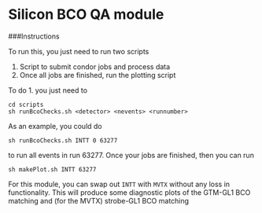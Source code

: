 # Silicon BCO QA module

###Instructions


To run this, you just need to run two scripts

1. Script to submit condor jobs and process data
2. Once all jobs are finished, run the plotting script


To do 1. you just need to 
```
cd scripts
sh runBcoChecks.sh <detector> <nevents> <runnumber>
```

As an example, you could do

```
sh runBcoChecks.sh INTT 0 63277
```

to run all events in run 63277. Once your jobs are finished, then you can run

```
sh makePlot.sh INTT 63277
```

For this module, you can swap out `INTT` with `MVTX` without any loss in functionality. This will produce some diagnostic plots of the GTM-GL1 BCO matching and (for the MVTX) strobe-GL1 BCO matching